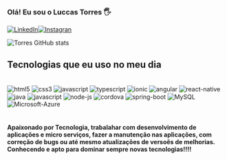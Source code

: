 
### Olá! Eu sou o Luccas Torres 🖐️

[![LinkedIn](https://img.shields.io/badge/LinkedIn-0077B5?style=for-the-badge&logo=linkedin&logoColor=white
)](https://www.linkedin.com/in/luccas-torres-440b2873/)[![Instagran](https://img.shields.io/badge/Instagram-E4405F?style=for-the-badge&logo=instagram&logoColor=white
)](https://www.instagram.com/_luccas_torres/)

![Torres GitHub stats](https://github-readme-stats.vercel.app/api?username=Lluccas&show_icons=true&theme=dracula)

## Tecnologias que eu uso no meu dia

<div style="display: inline_block"><br/>
  <img align="center" alt="html5" src="https://img.shields.io/badge/HTML5-E34F26?style=for-the-badge&logo=html5&logoColor=white"/>
  <img align="center" alt="css3" src="https://img.shields.io/badge/CSS3-1572B6?style=for-the-badge&logo=css3&logoColor=white"/>
  <img align="center" alt="javascript" src="https://img.shields.io/badge/JavaScript-F7DF1E?style=for-the-badge&logo=javascript&logoColor=black"/>
  <img align="center" alt="typescript" src="https://img.shields.io/badge/TypeScript-007ACC?style=for-the-badge&logo=typescript&logoColor=white"/>
  <img align="center" alt="ionic" src="https://img.shields.io/badge/Ionic-3880FF?style=for-the-badge&logo=ionic&logoColor=white"/>
	<img align="center" alt="angular" src="https://img.shields.io/badge/Angular-DD0031?style=for-the-badge&logo=angular&logoColor=white"/>
	<img align="center" alt="react-native" src="https://img.shields.io/badge/React_Native-20232A?style=for-the-badge&logo=react&logoColor=61DAFB"/>
	<img align="center" alt="java" src="https://img.shields.io/badge/Java-ED8B00?style=for-the-badge&logo=openjdk&logoColor=white"/>
	<img align="center" alt="javascript" src="https://img.shields.io/badge/JavaScript-323330?style=for-the-badge&logo=javascript&logoColor=F7DF1E"/>
	<img align="center" alt="node-js" src="https://img.shields.io/badge/Node.js-43853D?style=for-the-badge&logo=node.js&logoColor=white"/>
	<img align="center" alt="cordova" src="https://img.shields.io/badge/Cordova-35434F?style=for-the-badge&logo=apache-cordova&logoColor=E8E8E8"/>
	<img align="center" alt="spring-boot" src="https://img.shields.io/badge/Spring-6DB33F?style=for-the-badge&logo=spring&logoColor=white"/>
 	<img align="center" alt="MySQL" src="https://img.shields.io/badge/MySQL-00000F?style=for-the-badge&logo=mysql&logoColor=white"/>
  <img align="center" alt="Microsoft-Azure" src="https://img.shields.io/badge/Microsoft_Azure-0089D6?style=for-the-badge&logo=microsoft-azure&logoColor=white"/>
</div><br/>

 #### Apaixonado por Tecnologia, trabalahar com desenvolvimento de aplicações e micro serviços, fazer a manutenção nas aplicações, com correção de bugs ou até mesmo atualizações de versoẽs de melhorias. Conhecendo e apto para dominar sempre novas tecnologias!!!! 


